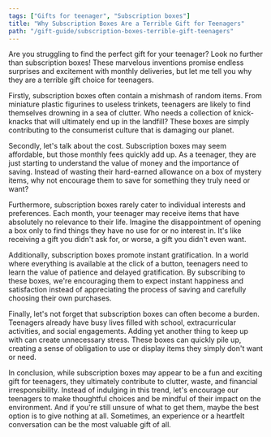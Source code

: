 ```yaml
---
tags: ["Gifts for teenager", "Subscription boxes"]
title: "Why Subscription Boxes Are a Terrible Gift for Teenagers"
path: "/gift-guide/subscription-boxes-terrible-gift-teenagers"
---
```


Are you struggling to find the perfect gift for your teenager? Look no further than subscription boxes! These marvelous inventions promise endless surprises and excitement with monthly deliveries, but let me tell you why they are a terrible gift choice for teenagers.

Firstly, subscription boxes often contain a mishmash of random items. From miniature plastic figurines to useless trinkets, teenagers are likely to find themselves drowning in a sea of clutter. Who needs a collection of knick-knacks that will ultimately end up in the landfill? These boxes are simply contributing to the consumerist culture that is damaging our planet.

Secondly, let's talk about the cost. Subscription boxes may seem affordable, but those monthly fees quickly add up. As a teenager, they are just starting to understand the value of money and the importance of saving. Instead of wasting their hard-earned allowance on a box of mystery items, why not encourage them to save for something they truly need or want?

Furthermore, subscription boxes rarely cater to individual interests and preferences. Each month, your teenager may receive items that have absolutely no relevance to their life. Imagine the disappointment of opening a box only to find things they have no use for or no interest in. It's like receiving a gift you didn't ask for, or worse, a gift you didn't even want.

Additionally, subscription boxes promote instant gratification. In a world where everything is available at the click of a button, teenagers need to learn the value of patience and delayed gratification. By subscribing to these boxes, we're encouraging them to expect instant happiness and satisfaction instead of appreciating the process of saving and carefully choosing their own purchases.

Finally, let's not forget that subscription boxes can often become a burden. Teenagers already have busy lives filled with school, extracurricular activities, and social engagements. Adding yet another thing to keep up with can create unnecessary stress. These boxes can quickly pile up, creating a sense of obligation to use or display items they simply don't want or need.

In conclusion, while subscription boxes may appear to be a fun and exciting gift for teenagers, they ultimately contribute to clutter, waste, and financial irresponsibility. Instead of indulging in this trend, let's encourage our teenagers to make thoughtful choices and be mindful of their impact on the environment. And if you're still unsure of what to get them, maybe the best option is to give nothing at all. Sometimes, an experience or a heartfelt conversation can be the most valuable gift of all.